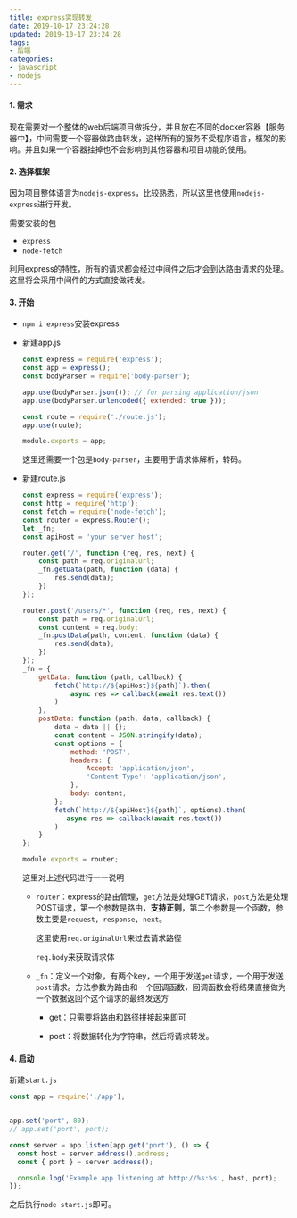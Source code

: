 ```yaml
---
title: express实现转发
date: 2019-10-17 23:24:28
updated: 2019-10-17 23:24:28
tags:
- 后端
categories:
- javascript
- nodejs
---
```


#### 1. 需求

现在需要对一个整体的web后端项目做拆分，并且放在不同的docker容器【服务器中】，中间需要一个容器做路由转发，这样所有的服务不受程序语言，框架的影响。并且如果一个容器挂掉也不会影响到其他容器和项目功能的使用。

#### 2. 选择框架

因为项目整体语言为`nodejs-express`，比较熟悉，所以这里也使用`nodejs-express`进行开发。

需要安装的包

- `express`
- `node-fetch`

利用express的特性，所有的请求都会经过中间件之后才会到达路由请求的处理。这里将会采用中间件的方式直接做转发。

#### 3. 开始

- `npm i express`安装express

- 新建app.js

  ```javascript
  const express = require('express');
  const app = express();
  const bodyParser = require('body-parser');
  
  app.use(bodyParser.json()); // for parsing application/json
  app.use(bodyParser.urlencoded({ extended: true }));
  
  const route = require('./route.js');
  app.use(route);
  
  module.exports = app;
  ```

  这里还需要一个包是`body-parser`，主要用于请求体解析，转码。

- 新建route.js

  ```javascript
  const express = require('express');
  const http = require('http');
  const fetch = require('node-fetch');
  const router = express.Router();
  let _fn;
  const apiHost = 'your server host';
  
  router.get('/', function (req, res, next) {
      const path = req.originalUrl;
      _fn.getData(path, function (data) {
          res.send(data);
      })
  });
  
  router.post('/users/*', function (req, res, next) {
      const path = req.originalUrl;
      const content = req.body;
      _fn.postData(path, content, function (data) {
          res.send(data);
      })
  });
  _fn = {
      getData: function (path, callback) {
          fetch(`http://${apiHost}${path}`).then(
              async res => callback(await res.text())
          )
      },
      postData: function (path, data, callback) {
          data = data || {};
          const content = JSON.stringify(data);
          const options = {
              method: 'POST',
              headers: {
                  Accept: 'application/json',
                  'Content-Type': 'application/json',
              },
              body: content,
          };
          fetch(`http://${apiHost}${path}`, options).then(
             async res => callback(await res.text())
          )
      }
  };
  
  module.exports = router;
  
  ```

  这里对上述代码进行一一说明

  - `router`：express的路由管理，`get`方法是处理GET请求，`post`方法是处理POST请求，第一个参数是路由，**支持正则**，第二个参数是一个函数，参数主要是`request, response, next`。

    这里使用`req.originalUrl`来过去请求路径

    `req.body`来获取请求体

  - `_fn`：定义一个对象，有两个key，一个用于发送`get`请求，一个用于发送`post`请求。方法参数为路由和一个回调函数，回调函数会将结果直接做为一个数据返回个这个请求的最终发送方

    - get：只需要将路由和路径拼接起来即可

    - post：将数据转化为字符串，然后将请求转发。

  

#### 4. 启动

新建`start.js`

```javascript
const app = require('./app');


app.set('port', 80);
// app.set('port', port);

const server = app.listen(app.get('port'), () => {
  const host = server.address().address;
  const { port } = server.address();

  console.log('Example app listening at http://%s:%s', host, port);
});
```

之后执行`node start.js`即可。